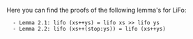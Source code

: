 Here you can find the proofs of the following lemma's for LiFo: 

      - Lemma 2.1: lifo (xs++ys) = lifo xs >> lifo ys
      - Lemma 2.2: lifo (xs++(stop:ys)) = lifo (xs++ys)
